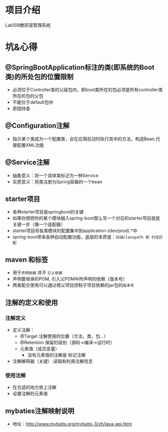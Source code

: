 # 项目介绍
Lab108教研室管理系统




# 坑&心得
## @SpringBootApplication标注的类(即系统的Boot类)的所处包的位置限制
- 必须位于Controller类的父级包内，即boot类所在的包必须是所有controller类所在的包的父包
- 不能位于default包中
- 原因待查

## @Configuration注解
- 指示某个类成为一个配置类，会在应用启动时执行其中的方法，构造Bean,代替配置XML功能

## @Service注解
- 抽象意义：将一个具体类标记为一种Service
- 实质意义：将类注册为Spring容器的一个bean

## starter项目
- 各种starter项目是springboot的关键
- 如果你想把你的某个模块融入spring-boot那么写一个对应的starter项目就是关键一步（像一个适配器）
- starter项目将各类模块的配置集中到application-(dev/prod).*中
- spring-boot带来各种自动配置功能，底层的本质是：```扫描classpath 和 约定匹配```

## maven <dependencyManagement>和<parent>标签
- <dependencyManagement>用于``声明依赖`` 并不 ``引入依赖``
- <parent>声明要继承的POM, 引入父POM中<dependencyManagement>所声明的依赖（版本号）
- 两者配合使用可以通过根父项目控制子项目依赖的jar包的```版本号```

## 注解的定义和使用
### 注解定义
- 定义注解：
    - @Target 注解使用的位置（方法，类，包...）
    - @Retention 保留的级别（源码->编译->运行时）
    - 元素值（成员变量）
        - 没有元素值的注解是 标记注解
- 注解解释器（关键）:读取和利用注解信息
### 使用注解
- 在合适的地方放上注解
- 设置注解的元素值

## mybaties注解映射说明
- 地址：http://www.mybatis.org/mybatis-3/zh/java-api.html
